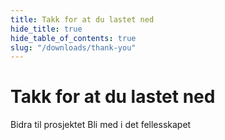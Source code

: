 ```yaml
---
title: Takk for at du lastet ned
hide_title: true
hide_table_of_contents: true
slug: "/downloads/thank-you"
---
```


<div className="text-center margin-top--xl">

# Takk for at du lastet ned

<div className="row margin-bottom--lg padding--sm flex-center">
<Link className="button button--outline button--warning button--lg margin--sm" href="/contributing">
  Bidra til prosjektet
</Link>
<Link className="button button--outline button--info button--lg margin--sm" href="https://linwood.dev/matrix">
  Bli med i det fellesskapet
</Link>

</div>

</div>
